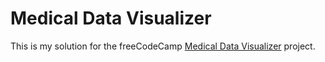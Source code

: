 # Medical Data Visualizer

This is my solution for the freeCodeCamp [Medical Data Visualizer](https://www.freecodecamp.org/learn/data-analysis-with-python/data-analysis-with-python-projects/medical-data-visualizer
) project. 
